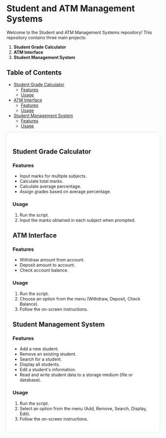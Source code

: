 # Student and ATM Management Systems

Welcome to the Student and ATM Management Systems repository! This repository contains three main projects:

1. **Student Grade Calculator**
2. **ATM Interface**
3. **Student Management System**

## Table of Contents

- [Student Grade Calculator](#student-grade-calculator)
  - [Features](#features)
  - [Usage](#usage)
- [ATM Interface](#atm-interface)
  - [Features](#features-1)
  - [Usage](#usage-1)
- [Student Management System](#student-management-system)
  - [Features](#features-2)
  - [Usage](#usage-2)

<div style="max-width: 800px; margin: auto; padding: 20px; background: #fff; border-radius: 5px; box-shadow: 0 0 10px rgba(0, 0, 0, 0.1);">
  <h2 id="student-grade-calculator">Student Grade Calculator</h2>
  <h3>Features</h3>
  <ul>
      <li>Input marks for multiple subjects.</li>
      <li>Calculate total marks.</li>
      <li>Calculate average percentage.</li>
      <li>Assign grades based on average percentage.</li>
  </ul>
  <h3>Usage</h3>
  <ol>
      <li>Run the script.</li>
      <li>Input the marks obtained in each subject when prompted.</li>
  </ol>

  <h2 id="atm-interface">ATM Interface</h2>
  <h3>Features</h3>
  <ul>
      <li>Withdraw amount from account.</li>
      <li>Deposit amount to account.</li>
      <li>Check account balance.</li>
  </ul>
  <h3>Usage</h3>
  <ol>
      <li>Run the script.</li>
      <li>Choose an option from the menu (Withdraw, Deposit, Check Balance).</li>
      <li>Follow the on-screen instructions.</li>
  </ol>

  <h2 id="student-management-system">Student Management System</h2>
  <h3>Features</h3>
  <ul>
      <li>Add a new student.</li>
      <li>Remove an existing student.</li>
      <li>Search for a student.</li>
      <li>Display all students.</li>
      <li>Edit a student's information.</li>
      <li>Read and write student data to a storage medium (file or database).</li>
  </ul>
  <h3>Usage</h3>
  <ol>
      <li>Run the script.</li>
      <li>Select an option from the menu (Add, Remove, Search, Display, Edit).</li>
      <li>Follow the on-screen instructions.</li>
  </ol>
</div>
